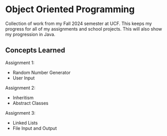 <h1>Object Oriented Programming</h1>

<p>Collection of work from my Fall 2024 semester at UCF. This keeps my progress for all of my assignments and school projects.
  This will also show my progression in Java.</p>

<h2>Concepts Learned</h2>

<p>Assignment 1:</p>

<ul>
  <li>Random Number Generator</li>
  <li>User Input</li>
</ul>

<p>Assignment 2:</p>

<ul>
  <li>Inheritism</li>
  <li>Abstract Classes</li>
</ul>

<p>Assignment 3:</p>

<ul>
  <li>Linked Lists</li>
  <li>File Input and Output</li>
</ul>

